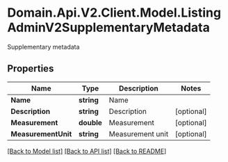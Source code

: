 # Domain.Api.V2.Client.Model.ListingAdminV2SupplementaryMetadata
Supplementary metadata
## Properties

Name | Type | Description | Notes
------------ | ------------- | ------------- | -------------
**Name** | **string** | Name | 
**Description** | **string** | Description | [optional] 
**Measurement** | **double** | Measurement | [optional] 
**MeasurementUnit** | **string** | Measurement unit | [optional] 

[[Back to Model list]](../README.md#documentation-for-models) [[Back to API list]](../README.md#documentation-for-api-endpoints) [[Back to README]](../README.md)

